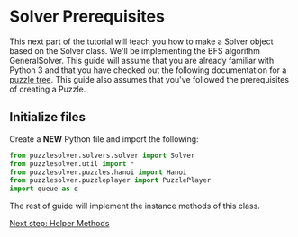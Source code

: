 # Solver Prerequisites
This next part of the tutorial will teach you how to make a Solver object based on the Solver class. We'll be implementing the BFS algorithm GeneralSolver. This guide will assume that you are already familiar with Python 3 and that you have checked out the following documentation for a [puzzle tree](https://nyc.cs.berkeley.edu/wiki/Puzzle_tree). This guide also assumes that you've followed the prerequisites of creating a Puzzle.

## Initialize files
Create a **NEW** Python file and import the following:
```python
from puzzlesolver.solvers.solver import Solver
from puzzlesolver.util import *
from puzzlesolver.puzzles.hanoi import Hanoi
from puzzlesolver.puzzleplayer import PuzzlePlayer
import queue as q
```

The rest of guide will implement the instance methods of this class.

[Next step: Helper Methods](5_Helper_Methods.md)
